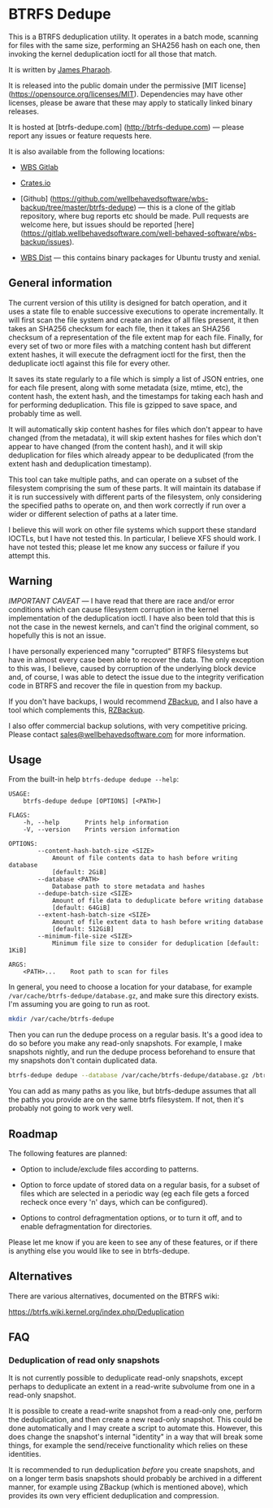 # BTRFS Dedupe

This is a BTRFS deduplication utility. It operates in a batch mode, scanning
for files with the same size, performing an SHA256 hash on each one, then
invoking the kernel deduplication ioctl for all those that match.

It is written by [James Pharaoh](james@pharaoh.uk).

It is released into the public domain under the permissive [MIT license]
(https://opensource.org/licenses/MIT). Dependencies may have other licenses,
please be aware that these may apply to statically linked binary releases.

It is hosted at [btrfs-dedupe.com]
(http://btrfs-dedupe.com) — please report any issues or feature requests here.

It is also available from the following locations:

* [WBS Gitlab](https://github.com/wellbehavedsoftware/btrfs-dedupe)

* [Crates.io](https://crates.io/crates/btrfs-dedupe)

* [Github]
(https://github.com/wellbehavedsoftware/wbs-backup/tree/master/btrfs-dedupe) —
this is a clone of the gitlab repository, where bug reports etc should be made.
Pull requests are welcome here, but issues should be reported [here]
(https://gitlab.wellbehavedsoftware.com/well-behaved-software/wbs-backup/issues).

* [WBS Dist](https://dist.wellbehavedsoftware.com/btrfs-dedupe/) — this contains
binary packages for Ubuntu trusty and xenial.

## General information

The current version of this utility is designed for batch operation, and it uses
a state file to enable successive executions to operate incrementally. It will
first scan the file system and create an index of all files present, it then
takes an SHA256 checksum for each file, then it takes an SHA256 checksum of a
representation of the file extent map for each file. Finally, for every set of
two or more files with a matching content hash but different extent hashes, it
will execute the defragment ioctl for the first, then the deduplicate ioctl
against this file for every other.

It saves its state regularly to a file which is simply a list of JSON entries,
one for each file present, along with some metadata (size, mtime, etc), the
content hash, the extent hash, and the timestamps for taking each hash and for
performing deduplication. This file is gzipped to save space, and probably time
as well.

It will automatically skip content hashes for files which don't appear to have
changed (from the metadata), it will skip extent hashes for files which don't
appear to have changed (from the content hash), and it will skip deduplication
for files which already appear to be deduplicated (from the extent hash and
deduplication timestamp).

This tool can take multiple paths, and can operate on a subset of the filesystem
comprising the sum of these parts. It will maintain its database if it is run
successively with different parts of the filesystem, only considering the
specified paths to operate on, and then work correctly if run over a wider or
different selection of paths at a later time.

I believe this will work on other file systems which support these standard
IOCTLs, but I have not tested this. In particular, I believe XFS should work. I
have not tested this; please let me know any success or failure if you attempt
this.

## Warning

*IMPORTANT CAVEAT* &mdash; I have read that there are race and/or error
conditions which can cause filesystem corruption in the kernel implementation of
the deduplication ioctl. I have also been told that this is not the case in the
newest kernels, and can't find the original comment, so hopefully this is not an
issue.

I have personally experienced many "corrupted" BTRFS filesystems but have in
almost every case been able to recover the data. The only exception to this was,
I believe, caused by corruption of the underlying block device and, of course, I
was able to detect the issue due to the integrity verification code in BTRFS and
recover the file in question from my backup.

If you don't have backups, I would recommend [ZBackup](http://zbackup.org/), and
I also have a tool which complements this, [RZBackup](http://rzbackup.com/).

I also offer commercial backup solutions, with very competitive pricing. Please
contact [sales@wellbehavedsoftware.com](mailto:sales@wellbehavedsoftware.com)
for more information.

## Usage

From the built-in help `btrfs-dedupe dedupe --help`:

```
USAGE:
    btrfs-dedupe dedupe [OPTIONS] [<PATH>]

FLAGS:
    -h, --help       Prints help information
    -V, --version    Prints version information

OPTIONS:
        --content-hash-batch-size <SIZE>
            Amount of file contents data to hash before writing database
            [default: 2GiB]
        --database <PATH>
            Database path to store metadata and hashes
        --dedupe-batch-size <SIZE>
            Amount of file data to deduplicate before writing database
            [default: 64GiB]
        --extent-hash-batch-size <SIZE>
            Amount of file extent data to hash before writing database
            [default: 512GiB]
        --minimum-file-size <SIZE>
            Minimum file size to consider for deduplication [default: 1KiB]

ARGS:
    <PATH>...    Root path to scan for files

```

In general, you need to choose a location for your database, for example
`/var/cache/btrfs-dedupe/database.gz`, and make sure this directory exists. I'm
assuming you are going to run as root.

```sh
mkdir /var/cache/btrfs-dedupe
```

Then you can run the dedupe process on a regular basis. It's a good idea to do
so before you make any read-only snapshots. For example, I make snapshots
nightly, and run the dedupe process beforehand to ensure that my snapshots don't
contain duplicated data.

```sh
btrfs-dedupe dedupe --database /var/cache/btrfs-dedupe/database.gz /btrfs
```

You can add as many paths as you like, but btrfs-dedupe assumes that all the
paths you provide are on the same btrfs filesystem. If not, then it's probably
not going to work very well.

## Roadmap

The following features are planned:

* Option to include/exclude files according to patterns.

* Option to force update of stored data on a regular basis, for a subset of
  files which are selected in a periodic way (eg each file gets a forced recheck
  once every 'n' days, which can be configured).

* Options to control defragmentation options, or to turn it off, and to enable
  defragmentation for directories.

Please let me know if you are keen to see any of these features, or if there is
anything else you would like to see in btrfs-dedupe.

## Alternatives

There are various alternatives, documented on the BTRFS wiki:

https://btrfs.wiki.kernel.org/index.php/Deduplication

## FAQ

### Deduplication of read only snapshots

It is not currently possible to deduplicate read-only snapshots, except perhaps
to deduplicate an extent in a read-write subvolume from one in a read-only
snapshot.

It is possible to create a read-write snapshot from a read-only one, perform the
deduplication, and then create a new read-only snapshot. This could be done
automatically and I may create a script to automate this. However, this does
change the snapshot's internal "identity" in a way that will break some things,
for example the send/receive functionality which relies on these identities.

It is recommended to run deduplication _before_ you create snapshots, and on a
longer term basis snapshots should probably be archived in a different manner,
for example using ZBackup (which is mentioned above), which provides its own
very efficient deduplication and compression.

